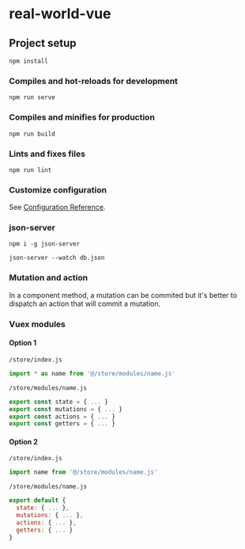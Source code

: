 # real-world-vue

## Project setup
```
npm install
```

### Compiles and hot-reloads for development
```
npm run serve
```

### Compiles and minifies for production
```
npm run build
```

### Lints and fixes files
```
npm run lint
```

### Customize configuration
See [Configuration Reference](https://cli.vuejs.org/config/).

### json-server

```
npm i -g json-server

json-server --watch db.json
```

### Mutation and action

In a component method, a mutation can be commited but it's better to dispatch an action that will commit a mutation.

### Vuex modules

#### Option 1

`/store/index.js`

```js
import * as name from '@/store/modules/name.js'
```

`/store/modules/name.js`

```js
export const state = { ... }
export const mutations = { ... }
export const actions = { ... }
export const getters = { ... }
```

#### Option 2


`/store/index.js`

```js
import name from '@/store/modules/name.js'
```

`/store/modules/name.js`

```js
export default {
  state: { ... },
  mutations: { ... },
  actions: { ... },
  getters: { ... }
}
```
